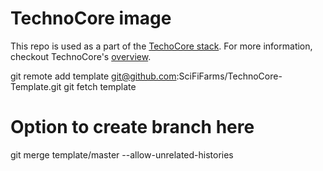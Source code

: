 # TechnoCore image
This repo is used as a part of the [TechoCore stack](https://github.com/SciFiFarms/TechnoCore). For more information, checkout TechnoCore's [overview](https://github.com/SciFiFarms/TechnoCore/blob/master/CONTRIBUTING.md#overview).


git remote add template  git@github.com:SciFiFarms/TechnoCore-Template.git
git fetch template
# Option to create branch here
git merge template/master --allow-unrelated-histories
